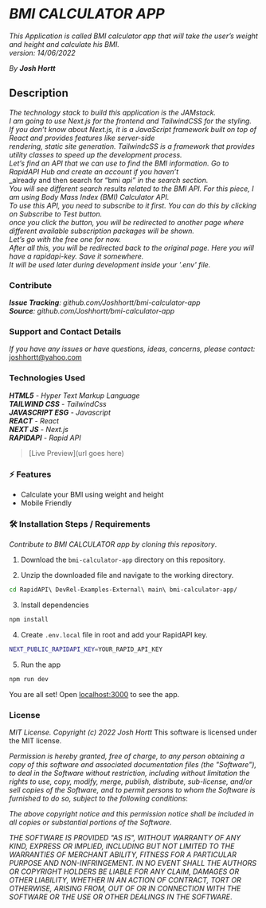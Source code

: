 # _BMI CALCULATOR APP_

_This Application is called BMI calculator app that will take the user’s weight and height and calculate his BMI._<br/>
_version: 14/06/2022_<br/>

_By **Josh Hortt**_

## Description

_The technology stack to build this application is the JAMstack._<br/>
_I am going to use Next.js for the frontend and TailwindCSS for the styling._<br/>
_If you don’t know about Next.js, it is a JavaScript framework built on top of React and provides features like server-side_<br/>
_rendering, static site generation. TailwindcSS is a framework that provides utility classes to speed up the development process._<br/>
_Let’s find an API that we can use to find the BMI information. Go to RapidAPI Hub and create an account if you haven’t_<br/>
_already and then search for “bmi _api” in the search section._<br/>
_You will see different search results related to the BMI API. For this piece, I am using Body Mass Index (BMI) Calculator API._<br/>
_To use this API, you need to subscribe to it first. You can do this by clicking on Subscribe to Test button._<br/>
_once you click the button, you will be redirected to another page where different available subscription packages will be shown._<br/>
_Let’s go with the free one for now._<br/>
_After all this, you will be redirected back to the original page. Here you will have a rapidapi-key. Save it somewhere._<br/>
_It will be used later during development inside your '.env' file._<br/>

### Contribute

_**Issue Tracking**: github.com/Joshhortt/bmi-calculator-app_<br/>
_**Source**: github.com/Joshhortt/bmi-calculator-app_

### Support and Contact Details

_If you have any issues or have questions, ideas, concerns, please contact:_ joshhortt@yahoo.com

### Technologies Used

_**HTML5** - Hyper Text Markup Language_<br/>
_**TAILWIND CSS** - TailwindCss_<br/>
_**JAVASCRIPT ESG** - Javascript_<br/>
_**REACT** - React_<br/>
_**NEXT JS** - Next.js_<br/>
_**RAPIDAPI** - Rapid API_<br/>

> [Live Preview](url goes here)

### ⚡️ Features

- Calculate your BMI using weight and height
- Mobile Friendly

### 🛠️ Installation Steps / Requirements


_Contribute to BMI CALCULATOR app by cloning this repository_.

1. Download the `bmi-calculator-app` directory on this repository.

2. Unzip the downloaded file and navigate to the working directory.

```bash
cd RapidAPI\ DevRel-Examples-External\ main\ bmi-calculator-app/
```

3. Install dependencies

```bash
npm install
```

4. Create `.env.local` file in root and add your RapidAPI key.

```bash
NEXT_PUBLIC_RAPIDAPI_KEY=YOUR_RAPID_API_KEY
```

5. Run the app

```bash
npm run dev
```

You are all set! Open [localhost:3000](http://localhost:3000/) to see the app.

### License

*MIT License. Copyright (c) 2022 Josh Hortt*
This software is licensed under the MIT license.

_Permission is hereby granted, free of charge, to any person obtaining a copy of this software and associated documentation files (the "Software"), to deal in the Software without restriction, including without limitation the rights to use, copy, modify, merge, publish, distribute, sub-license, and/or sell copies of the Software, and to permit persons to whom the Software is furnished to do so, subject to the following conditions_:

_The above copyright notice and this permission notice shall be included in all copies or substantial portions of the Software_.

_THE SOFTWARE IS PROVIDED "AS IS", WITHOUT WARRANTY OF ANY KIND, EXPRESS OR IMPLIED, INCLUDING BUT NOT LIMITED TO THE WARRANTIES OF MERCHANT ABILITY, FITNESS FOR A PARTICULAR PURPOSE AND NON-INFRINGEMENT. IN NO EVENT SHALL THE AUTHORS OR COPYRIGHT HOLDERS BE LIABLE FOR ANY CLAIM, DAMAGES OR OTHER LIABILITY, WHETHER IN AN ACTION OF CONTRACT, TORT OR OTHERWISE, ARISING FROM, OUT OF OR IN CONNECTION WITH THE SOFTWARE OR THE USE OR OTHER DEALINGS IN THE SOFTWARE_.
